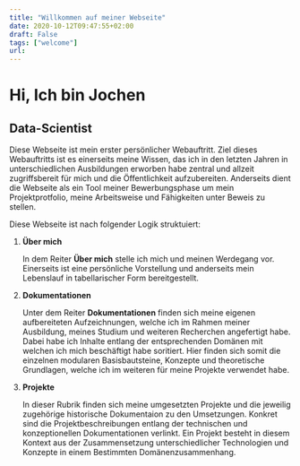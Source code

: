 ```yaml
---
title: "Willkommen auf meiner Webseite"
date: 2020-10-12T09:47:55+02:00
draft: False
tags: ["welcome"]
url: 
---
```


# Hi, Ich bin Jochen
## Data-Scientist

Diese Webseite ist mein erster persönlicher Webauftritt. Ziel dieses Webauftritts ist es einerseits meine Wissen, das ich in den letzten Jahren in unterschiedlichen Ausbildungen erworben habe zentral und allzeit zugriffsbereit für  mich und die Öffentlichkeit aufzubereiten.
Anderseits dient die Webseite als ein Tool meiner Bewerbungsphase um mein Projektprotfolio, meine Arbeitsweise und Fähigkeiten unter Beweis zu stellen.

Diese Webseite ist nach folgender Logik struktuiert:

1. **Über mich** 
   
   In dem Reiter **Über mich** stelle ich mich und meinen Werdegang vor. Einerseits ist eine persönliche Vorstellung und anderseits mein Lebenslauf in tabellarischer Form bereitgestellt.
   
2. **Dokumentationen**

   Unter dem Reiter **Dokumentationen** finden sich meine eigenen aufbereiteten Aufzeichnungen, welche ich im Rahmen meiner Ausbildung, meines Studium und weiteren Recherchen angefertigt habe. Dabei habe ich Inhalte entlang der entsprechenden Domänen mit welchen ich mich beschäftigt habe soritiert. Hier finden sich somit die einzelnen modularen Basisbautsteine, Konzepte und theoretische Grundlagen, welche ich im weiteren für meine Projekte verwendet habe.


3. **Projekte**

   In dieser Rubrik finden sich meine umgesetzten Projekte und die jeweilig zugehörige historische Dokumentaion zu den Umsetzungen. Konkret sind die Projektbeschreibungen entlang der technischen und konzeptionellen Dokumentationen verlinkt. Ein Projekt besteht in diesem Kontext aus der Zusammensetzung unterschiedlicher Technologien und Konzepte in einem Bestimmten Domänenzusammenhang. 